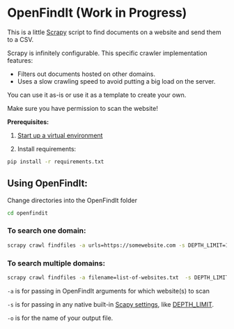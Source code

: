 # OpenFindIt (Work in Progress)

This is a little [Scrapy](https://github.com/scrapy/scrapy) script to find documents on a website and send them to a CSV.

Scrapy is infinitely configurable. This specific crawler implementation features:

- Filters out documents hosted on other domains.
- Uses a slow crawling speed to avoid putting a big load on the server.

You can use it as-is or use it as a template to create your own.

Make sure you have permission to scan the website!

__Prerequisites:__

1. [Start up a virtual environment](https://packaging.python.org/guides/installing-using-pip-and-virtual-environments/)

2. Install requirements:

```bash
pip install -r requirements.txt
```

## Using OpenFindIt:

Change directories into the OpenFindIt folder

```bash
cd openfindit
```


### To search one domain:

```bash
scrapy crawl findfiles -a urls=https://somewebsite.com -s DEPTH_LIMIT=1 -o wiki-single-sites2.csv
```

### To search multiple domains:

```bash
scrapy crawl findfiles -a filename=list-of-websites.txt  -s DEPTH_LIMIT=1 -o list-of-websites.csv
```


`-a` is for passing in OpenFindIt arguments for which website(s) to scan

`-s` is for passing in any native built-in [Scapy settings](https://docs.scrapy.org/en/latest/topics/settings.html), like [DEPTH_LIMIT](https://docs.scrapy.org/en/latest/topics/settings.html#depth-limit).

`-o` is for the name of your output file.
